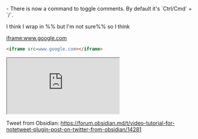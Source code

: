 

\- There is now a command to toggle comments. By default it's \`Ctrl/Cmd\` + \`/\`.

I think I wrap in %% but I'm not sure%% so I think 

<iframe:www.google.com>
```html
<iframe src=www.google.com></iframe>
```

<iframe src="https://www.google.com/"></iframe>


Tweet from Obsidian:
https://forum.obsidian.md/t/video-tutorial-for-notetweet-plugin-post-on-twitter-from-obsidian/14281